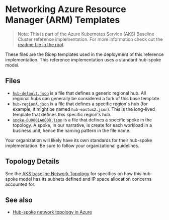 # Networking Azure Resource Manager (ARM) Templates

> Note: This is part of the Azure Kubernetes Service (AKS) Baseline Cluster reference implementation. For more information check out the [readme file in the root](../README.md).

These files are the Bicep templates used in the deployment of this reference implementation. This reference implementation uses a standard hub-spoke model.

## Files

* [`hub-default.json`](./hub-default.json) is a file that defines a generic regional hub.  All regional hubs can generally be considered a fork of this base template.
* [`hub-regionA.json`](./hub-regionA.json) is a file that defines a specific region's hub (for example, it might be named `hub-eastus2.json`).  This is the long-lived template that defines this specific region's hub.
* [`spoke-BU0001A0008.json`](./spoke-BU0001A0008.json) is a file that defines a specific spoke in the topology. A spoke, in our narrative, is create for each workload in a business unit, hence the naming pattern in the file name.

Your organization will likely have its own standards for their hub-spoke implementation. Be sure to follow your organizational guidelines.

## Topology Details

See the [AKS baseline Network Topology](./topology.md) for specifics on how this hub-spoke model has its subnets defined and IP space allocation concerns accounted for.

## See also

* [Hub-spoke network topology in Azure](https://docs.microsoft.com/azure/architecture/reference-architectures/hybrid-networking/hub-spoke)
